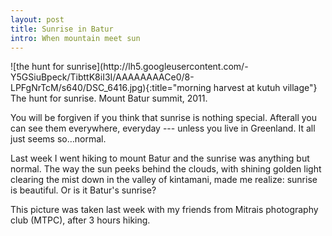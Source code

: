 ```yaml
---
layout: post
title: Sunrise in Batur
intro: When mountain meet sun
---
```

<div markdown="1" class="border">
![the hunt for sunrise](http://lh5.googleusercontent.com/-Y5GSiuBpeck/TibttK8iI3I/AAAAAAAACe0/8-LPFgNrTcM/s640/DSC_6416.jpg){:title="morning harvest at kutuh village"}   
The hunt for sunrise. Mount Batur summit, 2011.
</div>

You will be forgiven if you think that sunrise is nothing special. Afterall you can see them everywhere, everyday --- unless you live in Greenland. It all just seems so…normal. 

Last week I went hiking to mount Batur and the sunrise was anything but normal. The way the sun peeks behind the clouds, with shining golden light clearing the mist down in the valley of kintamani, made me realize: sunrise is beautiful. Or is it Batur's sunrise?

This picture was taken last week with my friends from Mitrais photography club (MTPC), after 3 hours hiking.
